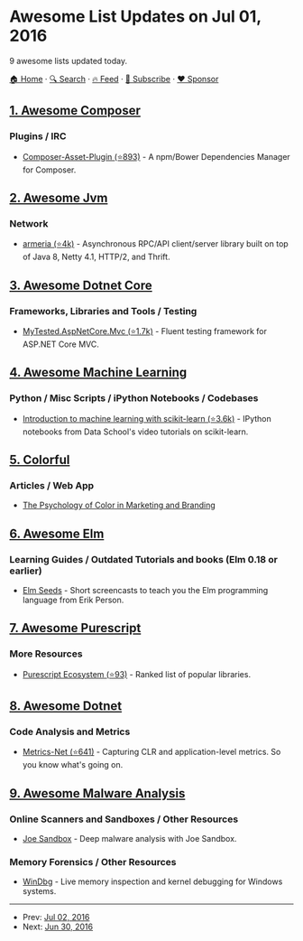 # Awesome List Updates on Jul 01, 2016

9 awesome lists updated today.

[🏠 Home](/README.md) · [🔍 Search](https://www.trackawesomelist.com/search/) · [🔥 Feed](https://www.trackawesomelist.com/rss.xml) · [📮 Subscribe](https://trackawesomelist.us17.list-manage.com/subscribe?u=d2f0117aa829c83a63ec63c2f&id=36a103854c) · [❤️  Sponsor](https://github.com/sponsors/theowenyoung)



## [1. Awesome Composer](/content/jakoch/awesome-composer/README.md)

### Plugins / IRC

*   [Composer-Asset-Plugin (⭐893)](https://github.com/fxpio/composer-asset-plugin) - A npm/Bower Dependencies Manager for Composer.

## [2. Awesome Jvm](/content/deephacks/awesome-jvm/README.md)

### Network

*   [armeria (⭐4k)](https://github.com/line/armeria) - Asynchronous RPC/API client/server library built on top of Java 8, Netty 4.1, HTTP/2, and Thrift.

## [3. Awesome Dotnet Core](/content/thangchung/awesome-dotnet-core/README.md)

### Frameworks, Libraries and Tools / Testing

*   [MyTested.AspNetCore.Mvc (⭐1.7k)](https://github.com/ivaylokenov/MyTested.AspNetCore.Mvc) - Fluent testing
    framework for ASP.NET Core MVC.

## [4. Awesome Machine Learning](/content/josephmisiti/awesome-machine-learning/README.md)

### Python / Misc Scripts / iPython Notebooks / Codebases

*   [Introduction to machine learning with scikit-learn (⭐3.6k)](https://github.com/justmarkham/scikit-learn-videos) - IPython notebooks from Data School's video tutorials on scikit-learn.

## [5. Colorful](/content/Siddharth11/Colorful/README.md)

### Articles / Web App

*   [The Psychology of Color in Marketing and Branding](https://medium.com/swlh/the-psychology-of-color-in-marketing-and-branding-ebb2320a2b0)

## [6. Awesome Elm](/content/sporto/awesome-elm/README.md)

### Learning Guides / Outdated Tutorials and books (Elm 0.18 or earlier)

*   [Elm Seeds](https://elmseeds.thaterikperson.com/) - Short screencasts to teach you the Elm programming language from Erik Person.

## [7. Awesome Purescript](/content/passy/awesome-purescript/README.md)

### More Resources

*   [Purescript Ecosystem (⭐93)](https://github.com/xgrommx/purescript-ecosystem) - Ranked list of popular libraries.

## [8. Awesome Dotnet](/content/quozd/awesome-dotnet/README.md)

### Code Analysis and Metrics

*   [Metrics-Net (⭐641)](https://github.com/Recognos/Metrics.NET) - Capturing CLR and application-level metrics. So you know what's going on.

## [9. Awesome Malware Analysis](/content/rshipp/awesome-malware-analysis/README.md)

### Online Scanners and Sandboxes / Other Resources

*   [Joe Sandbox](https://www.joesecurity.org) - Deep malware analysis with Joe Sandbox.

### Memory Forensics / Other Resources

*   [WinDbg](https://developer.microsoft.com/en-us/windows/hardware/windows-driver-kit) -
    Live memory inspection and kernel debugging for Windows systems.

---

- Prev: [Jul 02, 2016](/content/2016/07/02/README.md)
- Next: [Jun 30, 2016](/content/2016/06/30/README.md)